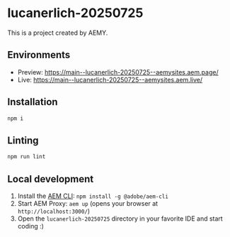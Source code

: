 # lucanerlich-20250725

This is a project created by AEMY.

## Environments

- Preview: https://main--lucanerlich-20250725--aemysites.aem.page/
- Live: https://main--lucanerlich-20250725--aemysites.aem.live/

## Installation

```sh
npm i
```

## Linting

```sh
npm run lint
```

## Local development

1. Install the [AEM CLI](https://github.com/adobe/helix-cli): `npm install -g @adobe/aem-cli`
1. Start AEM Proxy: `aem up` (opens your browser at `http://localhost:3000/`)
1. Open the `lucanerlich-20250725` directory in your favorite IDE and start coding :)